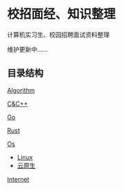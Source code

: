 # 校招面经、知识整理
计算机实习生、校园招聘面试资料整理

维护更新中......
## 目录结构
[Algorithm](https://github.com/fengz63/notes/tree/main/Algorithm)

[C&C++](https://github.com/fengz63/notes/tree/main/C%26C%2B%2B)

[Go](https://github.com/fengz63/notes/tree/main/Go)

[Rust](https://github.com/fengz63/notes/tree/main/Rust)

[Os](https://github.com/fengz63/notes/tree/main/OS)
+ [Linux](https://github.com/fengz63/notes/tree/main/OS/Linux)
+ [云原生](https://github.com/fengz63/notes/tree/main/OS/%E4%BA%91%E5%8E%9F%E7%94%9F)

[Internet](https://github.com/fengz63/notes/tree/main/Internet)